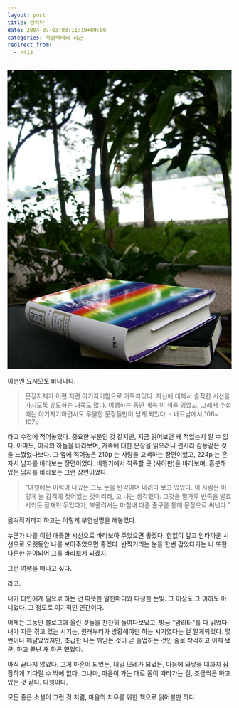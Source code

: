 ```yaml
---
layout: post
title: 암리타
date: 2004-07-03T03:11:19+09:00
categories: 북컬렉터의-최근
redirect_from:
  - /413
---
```


![ ](/assets/media/uploads_2004_06_PICT0715.jpg)

이번엔 요시모토 바나나다.

> 문장자체가 이런 저런 아기자기함으로 가득차있다. 자신에 대해서 솔직한 시선을 가지도록 유도하는 대목도 많다. 여행하는 동안 계속 이 책을 읽었고, 그래서 수첩에는 아기자기하면서도 우울한 문장들만이 남게 되었다. - 베트남에서 106~ 107p

라고 수첩에 적어놓았다. 중요한 부분인 것 같지만, 지금 읽어보면 왜 적었는지 알 수 없다. 아마도, 이국의 하늘을 바라보며, 가족에 대한 문장을 읽으려니 괜시리 감동같은 것을 느꼈었나보다. 그 옆에 적어놓은 210p 는 사랑을 고백하는 장면이었고, 224p 는 혼자서 남자를 바라보는 장면이었다. 비행기에서 착륙할 곳 (사이판)을 바라보며, 흥분해있는 남자를 바라보는 그런 장면이었다.

> "여행에는 이력이 나있는 그도 눈을 반짝이며 내려다 보고 있었다. 이 사람은 이렇게 늘 감격에 젖어있는 것이리라, 고 나는 생각했다. 그것을 밀가루 반죽을 발효시키듯 잠재워 두었다가, 부풀려서는 마침내 다른 출구를 통해 문장으로 써낸다."

옮겨적기까지 하고는 이렇게 부연설명을 해놓았다.

> 

누군가 나를 이런 애틋한 시선으로 바라보아 주었으면 좋겠다. 한없이 깊고 안타까운 시선으로 오랫동안 나를 보아주었으면 좋겠다. 반짝거리는 눈을 한번 감았다가는 나 또한 나른한 눈이되어 그를 바라보게 되겠지.

그런 여행을 떠나고 싶다.

라고.

내가 타인에게 필요로 하는 건 따뜻한 말한마디와 다정한 눈빛. 그 이상도 그 이하도 아니었다. 그 정도로 이기적인 인간이다.

어제는 그동안 블로그에 올린 것들을 찬찬히 들여다보았고, 방금 "암리타"를 다 읽었다. 내가 지금 겪고 있는 시기는, 원래부터가 방황해야만 하는 시기였다는 걸 알게되었다. 몇번이나 깨달았었지만, 조급한 나는 깨닫는 것이 곧 졸업하는 것인 줄로 착각하고 이제 됐군, 하고 끝난 채 하곤 했었다.

아직 끝나지 않았다. 그게 마흔이 되었든, 내일 모레가 되었든, 마음에 와닿을 때까지 잠잠하게 기다릴 수 밖에 없다. 그나마, 마음이 가는 대로 몸이 따라가는 걸, 조금씩은 하고 있는 것 같다. 다행이다.

모든 좋은 소설이 그런 것 처럼, 마음의 치유를 위한 책으로 읽어볼만 하다.

